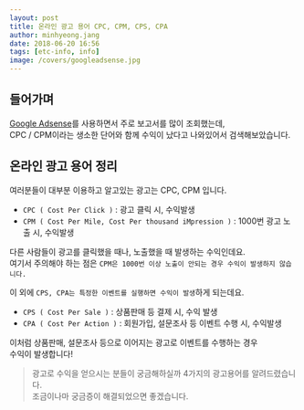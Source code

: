 ```yaml
---
layout: post
title: 온라인 광고 용어 CPC, CPM, CPS, CPA
author: minhyeong.jang
date: 2018-06-20 16:56
tags: [etc-info, info]
image: /covers/googleadsense.jpg
---
```


## 들어가며

[Google Adsense](https://www.google.com/adsense)를 사용하면서 주로 보고서를 많이 조회했는데,  
CPC / CPM이라는 생소한 단어와 함께 수익이 났다고 나와있어서 검색해보았습니다.

## 온라인 광고 용어 정리

여러분들이 대부분 이용하고 알고있는 광고는 CPC, CPM 입니다.

- `CPC ( Cost Per Click )` : 광고 클릭 시, 수익발생
- `CPM ( Cost Per Mile, Cost Per thousand iMpression )` : 1000번 광고 노출 시, 수익발생

다른 사람들이 광고를 클릭했을 때나, 노출했을 때 발생하는 수익인데요.  
여기서 주의해야 하는 점은 `CPM은 1000번 이상 노출이 안되는 경우 수익이 발생하지 않습니다.`

이 외에 `CPS, CPA는 특정한 이벤트를 실행하면 수익이 발생`하게 되는데요.

- `CPS ( Cost Per Sale )` : 상품판매 등 결제 시, 수익 발생
- `CPA ( Cost Per Action )` : 회원가입, 설문조사 등 이벤트 수행 시, 수익발생

이처럼 상품판매, 설문조사 등으로 이어지는 광고로 이벤트를 수행하는 경우  
수익이 발생합니다!

> 광고로 수익을 얻으시는 분들이 궁금해하실까 4가지의 광고용어를 알려드렸습니다.  
> 조금이나마 궁금증이 해결되었으면 좋겠습니다.
